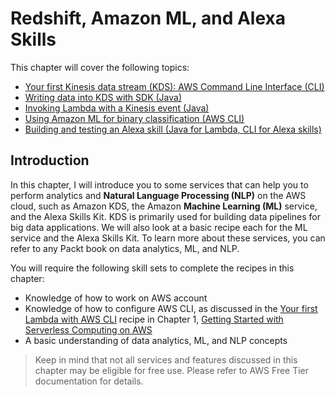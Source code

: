 # Redshift, Amazon ML, and Alexa Skills
This chapter will cover the following topics:
* [Your first Kinesis data stream (KDS): AWS Command Line Interface (CLI)](./your-first-kinesis-stream/README.md)
* [Writing data into KDS with SDK (Java)](./writing-data-into-kinesis-stream-with-sdk/README.md)
* [Invoking Lambda with a Kinesis event (Java)](./invoking-lambda-with-kinesis-event/README.md)
* [Using Amazon ML for binary classification (AWS CLI)](./using-amazon-ml-for-binary-classification/README.md)
* [Building and testing an Alexa skill (Java for Lambda, CLI for Alexa skills)](./building-and-testing-alexa-skill/)

## Introduction
In this chapter, I will introduce you to some services that can help you to perform analytics and **Natural Language Processing (NLP)** on the AWS cloud, such as Amazon KDS, the Amazon **Machine Learning (ML)** service, and the Alexa Skills Kit. KDS is primarily used for building data pipelines for big data applications. We will also look at a basic recipe each for the ML service and the Alexa Skills Kit. To learn more about these services, you can refer to any Packt book on data analytics, ML, and NLP.

You will require the following skill sets to complete the recipes in this chapter:
* Knowledge of how to work on AWS account
* Knowledge of how to configure AWS CLI, as discussed in the [Your first Lambda with AWS CLI](../Chapter01/your-first-lambda-with-aws-cli/) recipe in Chapter 1, [Getting Started with Serverless Computing on AWS](../Chapter01/README.md)
* A basic understanding of data analytics, ML, and NLP concepts
> Keep in mind that not all services and features discussed in this chapter may be eligible for free use. Please refer to AWS Free Tier documentation for details. 